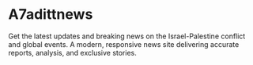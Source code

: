 # A7adittnews
Get the latest updates and breaking news on the Israel-Palestine conflict and global events. A modern, responsive news site delivering accurate reports, analysis, and exclusive stories.
